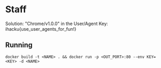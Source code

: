 # Staff

Solution: "Chrome/v1.0.0" in the User/Agent
Key: ihacku{use_user_agents_for_fun!}

## Running
`docker build -t <NAME> . && docker run -p <OUT_PORT>:80 --env KEY=<KEY> -d <NAME>`
